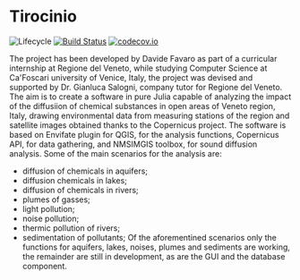 # Tirocinio

![Lifecycle](https://img.shields.io/badge/lifecycle-experimental-orange.svg)<!--
![Lifecycle](https://img.shields.io/badge/lifecycle-maturing-blue.svg)
![Lifecycle](https://img.shields.io/badge/lifecycle-stable-green.svg)
![Lifecycle](https://img.shields.io/badge/lifecycle-retired-orange.svg)
![Lifecycle](https://img.shields.io/badge/lifecycle-archived-red.svg)
![Lifecycle](https://img.shields.io/badge/lifecycle-dormant-blue.svg) -->
[![Build Status](https://travis-ci.com/DavideFavaro/Tirocinio.jl.svg?branch=master)](https://travis-ci.com/DavideFavaro/Tirocinio.jl)
[![codecov.io](http://codecov.io/github/DavideFavaro/Tirocinio.jl/coverage.svg?branch=master)](http://codecov.io/github/DavideFavaro/Tirocinio.jl?branch=master)
<!--
[![Documentation](https://img.shields.io/badge/docs-stable-blue.svg)](https://DavideFavaro.github.io/Tirocinio.jl/stable)
[![Documentation](https://img.shields.io/badge/docs-master-blue.svg)](https://DavideFavaro.github.io/Tirocinio.jl/dev)
-->

The project has been developed by Davide Favaro as part of a curricular internship at Regione del Veneto, while studying Computer Science at Ca'Foscari university of Venice, Italy, the project was devised and supported by Dr. Gianluca Salogni, company tutor for Regione del Veneto.
The aim is to create a software in pure Julia capable of analyzing the impact of the diffusiion of chemical substances in open areas of Veneto region, Italy, drawing environmental data from measuring stations of the region and satellite images obtained thanks to the Copernicus project.
The software is based on Envifate plugin for QGIS, for the analysis functions, Copernicus API, for data gathering, and NMSIMGIS toolbox, for sound diffusion analysis.
Some of the main scenarios for the analysis are:
- diffusion of chemicals in aquifers;
- diffusion chemicals in lakes;
- diffusion of chemicals in rivers;
- plumes of gasses;
- light pollution;
- noise pollution;
- thermic pollution of rivers;
- sedimentation of pollutants;
Of the aforementined scenarios only the functions for aquifers, lakes, noises, plumes and sediments are working, the remainder are still in development, as are the GUI and the database component.
